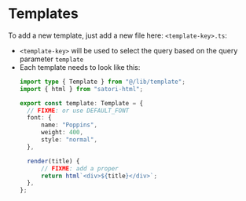 # Templates

To add a new template, just add a new file here: `<template-key>.ts`:
* `<template-key>` will be used to select the query based on the query parameter `template`
* Each template needs to look like this:
  ```typescript
  import type { Template } from "@/lib/template";
  import { html } from "satori-html";

  export const template: Template = {
  	// FIXME: or use DEFAULT_FONT
  	font: {
  		name: "Poppins",
  		weight: 400,
  		style: "normal",
  	},

  	render(title) {
  		// FIXME: add a proper
  		return html`<div>${title}</div>`;
  	},
  };
  ```
